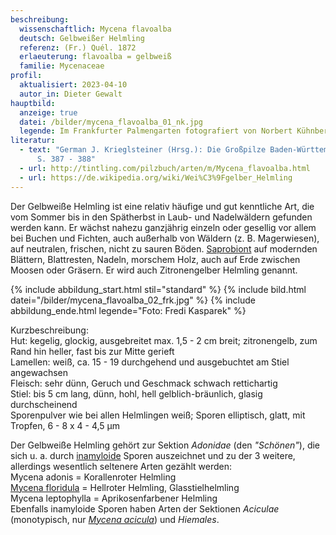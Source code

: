```yaml
---
beschreibung:
  wissenschaftlich: Mycena flavoalba
  deutsch: Gelbweißer Helmling
  referenz: (Fr.) Quél. 1872
  erlaeuterung: flavoalba = gelbweiß
  familie: Mycenaceae
profil:
  aktualisiert: 2023-04-10
  autor_in: Dieter Gewalt
hauptbild:
  anzeige: true
  datei: /bilder/mycena_flavoalba_01_nk.jpg
  legende: Im Frankfurter Palmengarten fotografiert von Norbert Kühnberger
literatur:
  - text: "German J. Krieglsteiner (Hrsg.): Die Großpilze Baden-Württembergs Band 3
      S. 387 - 388"
  - url: http://tintling.com/pilzbuch/arten/m/Mycena_flavoalba.html
  - url: https://de.wikipedia.org/wiki/Wei%C3%9Fgelber_Helmling
---
```

Der Gelbweiße Helmling ist eine relativ häufige und gut kenntliche Art, die vom Sommer bis in den Spätherbst in Laub- und Nadelwäldern gefunden werden kann. Er wächst nahezu ganzjährig einzeln oder gesellig vor allem bei Buchen und Fichten, auch außerhalb von Wäldern (z. B. Magerwiesen), auf neutralen, frischen, nicht zu sauren Böden. [Saprobiont](saprobiontisch "Glossar") auf modernden Blättern, Blattresten, Nadeln, morschem Holz, auch auf Erde zwischen Moosen oder Gräsern. Er wird auch Zitronengelber Helmling genannt.

{% include abbildung_start.html stil="standard" %}
{% include bild.html datei="/bilder/mycena_flavoalba_02_frk.jpg" %}
{% include abbildung_ende.html legende="Foto: Fredi Kasparek" %}

Kurzbeschreibung:\
Hut: kegelig, glockig, ausgebreitet max. 1,5 - 2 cm breit; zitronengelb, zum Rand hin heller, fast bis zur Mitte gerieft\
Lamellen: weiß, ca. 15 - 19 durchgehend und ausgebuchtet am Stiel angewachsen\
Fleisch: sehr dünn, Geruch und Geschmack schwach rettichartig\
Stiel: bis 5 cm lang, dünn, hohl, hell gelblich-bräunlich, glasig durchscheinend\
Sporenpulver wie bei allen Helmlingen weiß; Sporen elliptisch, glatt, mit Tropfen, 6 - 8 x 4 - 4,5 µm

Der Gelbweiße Helmling gehört zur Sektion *Adonidae* (den *"Schönen"*), die sich u. a. durch [inamyloide](inamyloid "Glossar") Sporen auszeichnet und zu der 3 weitere, allerdings wesentlich seltenere Arten gezählt werden:\
Mycena adonis = Korallenroter Helmling\
[Mycena floridula](/pilze/mycena-floridula-hellroter-helmling) = Hellroter Helmling, Glasstielhelmling\
Mycena leptophylla = Aprikosenfarbener Helmling\
Ebenfalls inamyloide Sporen haben Arten der Sektionen *Aciculae* (monotypisch, nur *[Mycena acicula](/pilze/mycena-acicula-orangeroter-helmling)*) und *Hiemales*.